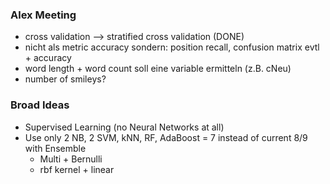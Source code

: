 ### Alex Meeting 
* cross validation --> stratified cross validation (DONE)
* nicht als metric accuracy sondern: position recall, confusion matrix evtl + accuracy
* word length + word count soll eine variable ermitteln (z.B. cNeu)
* number of smileys?

### Broad Ideas

* Supervised Learning (no Neural Networks at all)
* Use only 2 NB, 2 SVM, kNN, RF, AdaBoost = 7 instead of current 8/9 with Ensemble
  * Multi + Bernulli  
  * rbf kernel + linear

